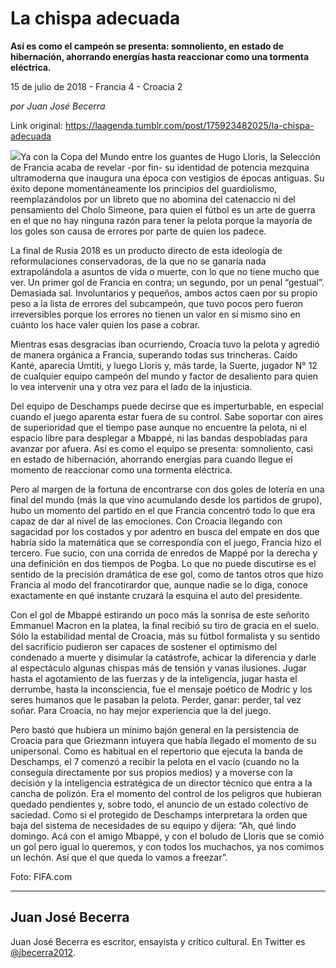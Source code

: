 # La chispa adecuada

**Así es como el campeón se
presenta: somnoliento, en estado de hibernación, ahorrando
energías hasta reaccionar como una
tormenta eléctrica.**

15 de julio de 2018 - Francia 4 - Croacia 2

_por Juan José Becerra_

Link original: https://laagenda.tumblr.com/post/175923482025/la-chispa-adecuada

![](https://64.media.tumblr.com/9dda28667218d78ade8b6b263145ebd4/tumblr_inline_pbx9hhT3b81t6q87u_500.jpg)Ya
con la Copa del Mundo entre los guantes de Hugo Lloris, la Selección
de Francia acaba de revelar -por fin- su identidad de potencia
mezquina ultramoderna que inaugura una época con vestigios de épocas
antiguas. Su éxito depone momentáneamente los principios del
guardiolismo, reemplazándolos por un libreto que no abomina del
catenaccio ni del pensamiento del Cholo Simeone, para quien el fútbol
es un arte de guerra en el que no hay ninguna razón para tener la
pelota porque la mayoría de los goles son causa de errores por parte
de quien los padece.

La
final de Rusia 2018 es un producto directo de esta ideología de
reformulaciones conservadoras, de la que no se ganaría nada
extrapolándola a asuntos de vida o muerte, con lo que no tiene mucho
que ver. Un primer gol de Francia en contra; un segundo, por un penal
“gestual”. Demasiada sal. Involuntarios y pequeños, ambos actos
caen por su propio peso a la lista de errores del subcampeón, que
tuvo pocos pero fueron irreversibles porque los errores no tienen un
valor en sí mismo sino en cuánto los hace valer quien los pase a
cobrar.  


Mientras
esas desgracias iban ocurriendo, Croacia tuvo la pelota y agredió de
manera orgánica a Francia, superando todas sus trincheras. Caído
Kanté, aparecía Umtiti, y luego Lloris y, más tarde, la Suerte,
jugador N° 12 de cualquier equipo campeón del mundo y factor de
desaliento para quien lo vea intervenir una y otra vez para el lado
de la injusticia.

Del
equipo de Deschamps puede decirse que es imperturbable, en especial
cuando el juego aparenta estar fuera de su control. Sabe soportar con
aires de superioridad que el tiempo pase aunque no encuentre la
pelota, ni el espacio libre para desplegar a Mbappé, ni las bandas
despobladas para avanzar por afuera. Así es como el equipo se
presenta: somnoliento, casi en estado de hibernación, ahorrando
energías para cuando llegue el momento de reaccionar como una
tormenta eléctrica.

Pero
al margen de la fortuna de encontrarse con dos goles de lotería en
una final del mundo (más la que vino acumulando desde los partidos
de grupo), hubo un momento del partido en el que Francia concentró
todo lo que era capaz de dar al nivel de las emociones. Con Croacia
llegando con sagacidad por los costados y por adentro en busca del
empate en dos que habría sido la matemática que se correspondía
con el juego, Francia hizo el tercero. Fue sucio, con una corrida de
enredos de Mappé por la derecha y una definición en dos tiempos de
Pogba. Lo que no puede discutirse es el sentido de la precisión
dramática de ese gol, como de tantos otros que hizo Francia al modo
del francotirardor que, aunque nadie se lo diga, conoce exactamente
en qué instante cruzará la esquina el auto del presidente.

Con
el gol de Mbappé estirando un poco más la sonrisa de este señorito
Emmanuel Macron en la platea, la final recibió su tiro de gracia en
el suelo. Sólo la estabilidad mental de Croacia, más su fútbol
formalista y su sentido del sacrificio pudieron ser capaces de
sostener el optimismo del condenado a muerte y disimular la
catástrofe, achicar la diferencia y darle al espectáculo algunas
chispas más de tensión y vanas ilusiones. Jugar hasta el
agotamiento de las fuerzas y de la inteligencia, jugar hasta el
derrumbe, hasta la inconsciencia, fue el mensaje poético de Modric y
los seres humanos que le pasaban la pelota. Perder, ganar: perder,
tal vez soñar. Para Croacia, no hay mejor experiencia que la del
juego. 


Pero
bastó que hubiera un mínimo bajón general en la persistencia de
Croacia para que Griezmann intuyera que había llegado el momento de
su unipersonal. Como es habitual en el repertorio que ejecuta la
banda de Deschamps, el 7 comenzó a recibir la pelota en el vacío
(cuando no la conseguía directamente por sus propios medios) y a
moverse con la decisión y la inteligencia estratégica de un
director técnico que entra a la cancha de polizón. Era el momento
del control de los peligros que hubieran quedado pendientes y, sobre
todo, el anuncio de un estado colectivo de saciedad. Como si el
protegido de Deschamps interpretara la orden que baja del sistema de
necesidades de su equipo y dijera: “Ah, qué lindo domingo. Acá
con el amigo Mbappé, y con el boludo de Lloris que se comió un gol
pero igual lo queremos, y con todos los muchachos, ya nos comimos un
lechón. Así que el que queda lo vamos a freezar”.

Foto: FIFA.com

  




---

 Juan José Becerra
------------------

 Juan José Becerra es escritor, ensayista y crítico cultural. En Twitter es [@jbecerra2012](https://twitter.com/jbecerra2012). 


